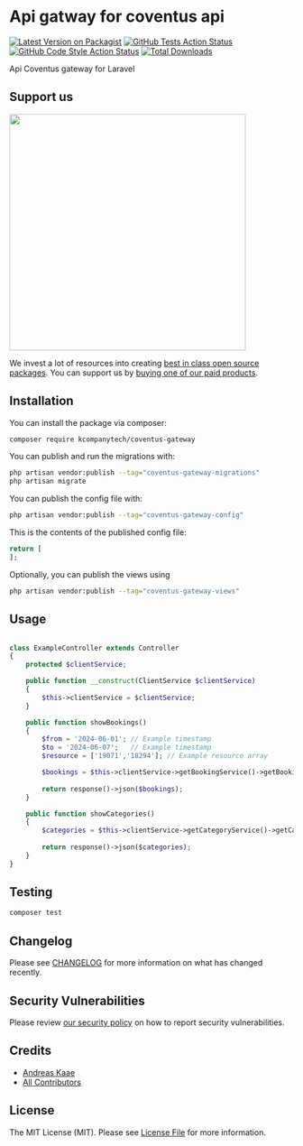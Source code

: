 # Api gatway for coventus api

[![Latest Version on Packagist](https://img.shields.io/packagist/v/kcompanytech/coventus-gateway.svg?style=flat-square)](https://packagist.org/packages/kcompanytech/coventus-gateway)
[![GitHub Tests Action Status](https://img.shields.io/github/actions/workflow/status/kcompanytech/coventus-gateway/run-tests.yml?branch=main&label=tests&style=flat-square)](https://github.com/kcompanytech/coventus-gateway/actions?query=workflow%3Arun-tests+branch%3Amain)
[![GitHub Code Style Action Status](https://img.shields.io/github/actions/workflow/status/kcompanytech/coventus-gateway/fix-php-code-style-issues.yml?branch=main&label=code%20style&style=flat-square)](https://github.com/kcompanytech/coventus-gateway/actions?query=workflow%3A"Fix+PHP+code+style+issues"+branch%3Amain)
[![Total Downloads](https://img.shields.io/packagist/dt/kcompanytech/coventus-gateway.svg?style=flat-square)](https://packagist.org/packages/kcompanytech/coventus-gateway)

Api Coventus gateway for Laravel

## Support us

[<img src="https://github-ads.s3.eu-central-1.amazonaws.com/coventus-gateway.jpg?t=1" width="419px" />](https://spatie.be/github-ad-click/coventus-gateway)

We invest a lot of resources into creating [best in class open source packages](https://spatie.be/open-source). You can support us by [buying one of our paid products](https://spatie.be/open-source/support-us).

## Installation

You can install the package via composer:

```bash
composer require kcompanytech/coventus-gateway
```

You can publish and run the migrations with:

```bash
php artisan vendor:publish --tag="coventus-gateway-migrations"
php artisan migrate
```

You can publish the config file with:

```bash
php artisan vendor:publish --tag="coventus-gateway-config"
```

This is the contents of the published config file:

```php
return [
];
```

Optionally, you can publish the views using

```bash
php artisan vendor:publish --tag="coventus-gateway-views"
```

## Usage

```php

class ExampleController extends Controller
{
    protected $clientService;

    public function __construct(ClientService $clientService)
    {
        $this->clientService = $clientService;
    }

    public function showBookings()
    {
        $from = '2024-06-01'; // Example timestamp
        $to = '2024-06-07';   // Example timestamp
        $resource = ['19071','18294']; // Example resource array

        $bookings = $this->clientService->getBookingService()->getBookings($from, $to, $resource);
        
        return response()->json($bookings);
    }

    public function showCategories()
    {
        $categories = $this->clientService->getCategoryService()->getCategories();
        
        return response()->json($categories);
    }
}
```

## Testing

```bash
composer test
```

## Changelog

Please see [CHANGELOG](CHANGELOG.md) for more information on what has changed recently.

## Security Vulnerabilities

Please review [our security policy](../../security/policy) on how to report security vulnerabilities.

## Credits

- [Andreas Kaae](https://github.com/kcompanytech)
- [All Contributors](../../contributors)

## License

The MIT License (MIT). Please see [License File](LICENSE.md) for more information.
